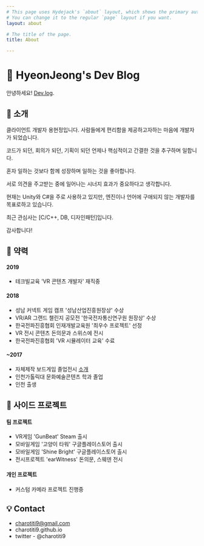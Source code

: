 ```yaml
---
# This page uses Hydejack's `about` layout, which shows the primary author's picture and about text at the top.
# You can change it to the regular `page` layout if you want.
layout: about

# The title of the page.
title: About

---
```

# 📣 HyeonJeong's Dev Blog

안녕하세요! [Dev.log](https://charotiti9.github.io).


## 🍰 소개
클라이언트 개발자 용현정입니다. 사람들에게 편리함을 제공하고자하는 마음에 개발자가 되었습니다.

코드가 되던, 회의가 되던, 기획이 되던 언제나 핵심적이고 간결한 것을 추구하며 일합니다.

혼자 일하는 것보다 함께 성장하며 일하는 것을 좋아합니다.

서로 의견을 주고받는 중에 일어나는 시너지 효과가 중요하다고 생각합니다.

현재는 Unity와 C#을 주로 사용하고 있지만, 엔진이나 언어에 구애되지 않는 개발자를 목표로하고 있습니다.

최근 관심사는 [C/C++, DB, 디자인패턴]입니다.

감사합니다!

## 🚩 약력
#### 2019
- 테크빌교육 'VR 콘텐츠 개발자' 재직중
#### 2018
- 성남 커넥트 게임 캠프 '성남산업진흥원장상' 수상
- VR/AR 그랜드 챌린지 공모전 '한국전자통신연구원 원장상' 수상
- 한국전파진흥협회 인재개발교육원 '최우수 프로젝트' 선정
- VR 전시 콘텐츠 돈의문과 스위스에 전시
- 한국전파진흥협회 'VR 시뮬레이터 교육' 수료
#### ~2017
- 자체제작 보드게임 졸업전시 [소개](https://charotiti9.wixsite.com/polaris)
- 인천가톨릭대 문화예술콘텐츠 학과 졸업
- 인천 출생

## 🚀 사이드 프로젝트
#### 팀 프로젝트
- VR게임 'GunBeat' Steam 출시
- 모바일게임 '고양이 타워' 구글플레이스토어 출시
- 모바일게임 'Shine Bright' 구글플레이스토어 출시
- 전시프로젝트 'earWitness' 돈의문, 스웨덴 전시
#### 개인 프로젝트
- 커스텀 카메라 프로젝트 진행중

## 💡 Contact
- charotiti9@gmail.com
- charotiti9.github.io
- twitter - @charotiti9
